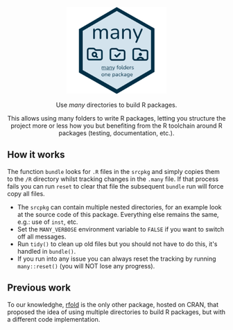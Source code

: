 <div align="center">

<img src="man/figures/logo.png" height=200 />

Use _many_ directories to build R packages.

This allows using many folders to write R packages,
letting you structure the project more or less how you
but benefiting from the R toolchain around R packages
(testing, documentation, etc.).

</div>

## How it works

The function `bundle` looks for
`.R` files in the `srcpkg` and simply copies
them to the `/R` directory whilst tracking
changes in the `.many` file.
If that process fails you can run `reset` to clear
that file the subsequent `bundle` run will force copy all files.

- The `srcpkg` can contain multiple nested directories,
for an example look at the source code of this package.
Everything else remains the same, e.g.: use of `inst`, etc.
- Set the `MANY_VERBOSE` environment variable to `FALSE` if
you want to switch off all messages.
- Run `tidy()` to clean up old files but you should not have
to do this, it's handled in `bundle()`.
- If you run into any issue you can always reset the tracking by
running `many::reset()` (you will NOT lose any progress).

## Previous work

To our knowledghe, [rfold](https://CRAN.R-project.org/package=rfold) is the only other package, hosted on CRAN, 
that proposed the idea of using multiple directories to build R packages, but with a different code implementation.
